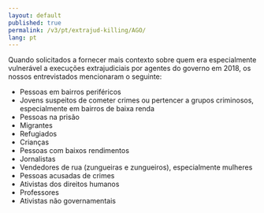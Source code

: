 ```yaml
---
layout: default
published: true
permalink: /v3/pt/extrajud-killing/AGO/
lang: pt
---
```


Quando solicitados a fornecer mais contexto sobre quem era especialmente vulnerável a execuções extrajudiciais por agentes do governo em 2018, os nossos entrevistados mencionaram o seguinte:
-	Pessoas em bairros periféricos
-	Jovens suspeitos de cometer crimes ou pertencer a grupos criminosos, especialmente em bairros de baixa renda
-	Pessoas na prisão
-	Migrantes
-	Refugiados
-	Crianças
-	Pessoas com baixos rendimentos
-	Jornalistas
-	Vendedores de rua (zungueiras e zungueiros), especialmente mulheres
-	Pessoas acusadas de crimes
-	Ativistas dos direitos humanos
-	Professores
-	Ativistas não governamentais
